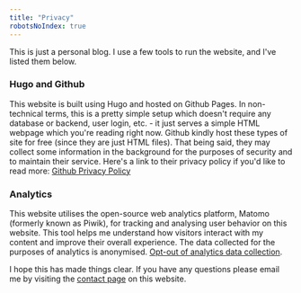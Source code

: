 ```yaml
---
title: "Privacy"
robotsNoIndex: true
---
```


This is just a personal blog. I use a few tools to run the website, and I've listed them below.

### Hugo and Github

This website is built using Hugo and hosted on Github Pages. In non-technical terms, this is a pretty simple setup which doesn't require any database or backend, user login, etc. - it just serves a simple HTML webpage which you're reading right now. Github kindly host these types of site for free (since they are just HTML files). That being said, they may collect some information in the background for the purposes of security and to maintain their service. Here's a link to their privacy policy if you'd like to read more: [Github Privacy Policy](https://docs.github.com/en/site-policy/privacy-policies/github-privacy-statement)

### Analytics

This website utilises the open-source web analytics platform, Matomo (formerly known as Piwik), for tracking and analysing user behavior on this website. This tool helps me understand how visitors interact with my content and improve their overall experience. The data collected for the purposes of analytics is anonymised. [Opt-out of analytics data collection](/analytics-opt-out).

I hope this has made things clear. If you have any questions please email me by visiting the [contact page](https://murfitt.net/contact) on this website.
